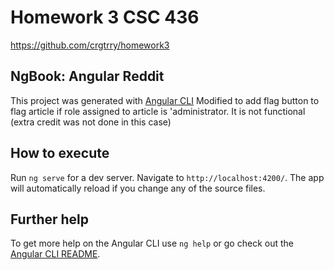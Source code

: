 # Homework 3 CSC 436

https://github.com/crgtrry/homework3

## NgBook: Angular Reddit

This project was generated with [Angular CLI](https://github.com/angular/angular-cli) Modified to add flag button to flag article if role assigned to article is 'administrator.  It is not functional (extra credit was not done in this case)

## How to execute

Run `ng serve` for a dev server. Navigate to `http://localhost:4200/`. The app will automatically reload if you change any of the source files.

## Further help

To get more help on the Angular CLI use `ng help` or go check out the [Angular CLI README](https://github.com/angular/angular-cli/blob/master/README.md).
